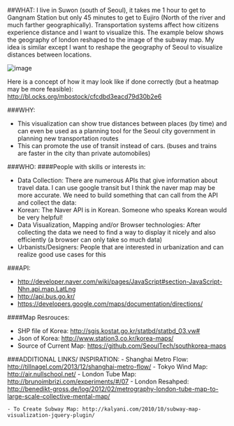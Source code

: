 ##WHAT:
I live in Suwon (south of Seoul), it takes me 1 hour to get to Gangnam Station but only 45 minutes to get to Eujiro (North of the river and much farther geographically).  Transportation systems affect how citizens experience distance and I want to visualize this. The example below shows the geography of london reshaped to the image of the subway map. My idea is similar except I want to reshape the geography of Seoul to visualize distances between locations. 

![image](https://cloud.githubusercontent.com/assets/4232594/5704211/a5489d46-9ab2-11e4-956c-ad6d80bf1e65.png)


Here is a concept of how it may look like if done correctly (but a heatmap may be more feasible):
http://bl.ocks.org/mbostock/cfcdbd3eacd79d30b2e6

###WHY:
  - This visualization can show true distances between places (by time) and can even be used as a planning tool for the Seoul city government in planning new transportation routes
  - This can promote the use of transit instead of cars. (buses and trains are faster in the city than private automobiles)

###WHO: 
####People with skills or interests in: 
  - Data Collection: There are numerous APIs that give information about travel data. I can use google transit but I think the naver map may be more accurate. We need to build something that can call from the API and collect the data: 
   - Korean: The Naver API is in Korean. Someone who speaks Korean would be very helpful!
   - Data Visualization, Mapping and/or Browser technologies: After collecting the data we need to find a way to display it nicely and also efficiently (a browser can only take so much data) 
   - Urbanists/Designers: People that are interested in urbanization and can realize good use cases for this 

###API:
- http://developer.naver.com/wiki/pages/JavaScript#section-JavaScript-Nhn.api.map.LatLng
-  http://api.bus.go.kr/
- https://developers.google.com/maps/documentation/directions/

####Map Resrouces:
- SHP file of Korea: http://sgis.kostat.go.kr/statbd/statbd_03.vw#
- Json of Korea: http://www.station3.co.kr/korea-maps/
- Source of Current Map: https://github.com/SeoulTech/southkorea-maps

###ADDITIONAL LINKS/ INSPIRATION:
    - Shanghai Metro Flow: http://tillnagel.com/2013/12/shanghai-metro-flow/
    - Tokyo Wind Map: http://air.nullschool.net/
    - London Tube Map: http://brunoimbrizi.com/experiments/#/07
    - London Resahped: http://benedikt-gross.de/log/2012/02/metrography-london-tube-map-to-large-scale-collective-mental-map/

    - To Create Subway Map: http://kalyani.com/2010/10/subway-map-visualization-jquery-plugin/